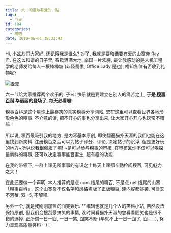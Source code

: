 ```yaml
---
title: 六一和谐与有爱的一贴
tags:
  - 节日
id: 184
categories:
  - 唠叨
date: 2010-06-01 18:33:43
---
```


Hi, 小盆友们大家好, 还记得我是谁么? 对了, 我就是要和谐要有爱的山寨帝 Ray 君. 在这么和谐的日子里, 春风洒满大地, 举国一片欢腾, 最让我感动的是人机工程学的老师发给每人一根棒棒糖 (非怪蜀黍, Office Lady 是也), 唔知各位有否收到礼物呢?

[![麦兜](//beamnote-img.oss-cn-shanghai.aliyuncs.com/2010/61-childrens-day.jpg)](//beamnote-img.oss-cn-shanghai.aliyuncs.com/2010/61-childrens-day.jpg)<!-- more -->

六一节给大家推荐两个欢乐的. 子曰: 快乐就是要建立在别人的痛苦之上, **于是 **[**糗事百科**](http://www.qiushibaike.com/)** 华丽丽的登场了, 每天必看喔\!**

糗事百科是这个星球上最暴笑的真实糗事分享网站, 您在这里可以查看世界各地形形色色的糗事. 不介意的话, 把不开心的事也分享出来, 让大家开心开心也灰常不错嘛！

所以说, 糗百最吸引我的地方, 是内容基本原创, 即使翻遍猫扑天涯的我们也能在这里找到新笑料. 注册糗百之后可以为帖子评分、评论, 决定帖子的沉浮, 但是更好玩的地方~所以说我很佩服了嘛\! ~是可以参与糗事的审核. 在审核区你不仅可以嗅探最新鲜的糗事, 还可以决定糗事能否诞生, 超有趣的功能.

在我的带领下, 一群上课无所事事的有识之士每天上课都辛勤检阅糗百, 可见魅力之大！

在此还要做一个声明: 本人推荐的是点 com 结尾的糗百, 不是点 net 结尾的山寨「糗事百科」. 这个山寨货不仅名字和风格盗版了正版糗百, 连内容都抄袭, 可耻又不河蟹, 双 -5, 不解释.

另外一个, 就是我刚刚加盟的囧笑娱乐. **编辑也就是几个人的笑料小站, 自然没法保持原创, 但我们会搜刮最搞笑的事情, 没时间看猫扑天涯的您看看囧笑也是很不错的选择. 正所谓一日一囧, 一日一笑, 囧笑不断 (早就不止一日一囧了, 囧……), 努力呈现高质量笑料 :-) \!
